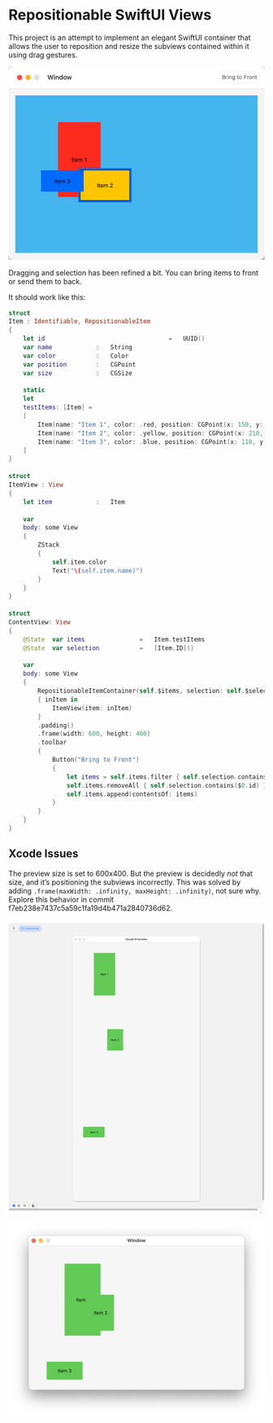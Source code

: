 #  Repositionable SwiftUI Views

This project is an attempt to implement an elegant SwiftUI container that allows the user to
reposition and resize the subviews contained within it using drag gestures.

![](assets/Reposition.gif)

Dragging and selection has been refined a bit. You can bring items to front or send them to back.

It should work like this:

```swift
struct
Item : Identifiable, RepositionableItem
{
    let id                                  =   UUID()
    var name            :   String
    var color           :   Color
    var position        :   CGPoint
    var size            :   CGSize
    
    static
    let
    testItems: [Item] =
    [
        Item(name: "Item 1", color: .red, position: CGPoint(x: 150, y: 150), size: CGSize(width: 100, height: 175)),
        Item(name: "Item 2", color: .yellow, position: CGPoint(x: 210, y: 210), size: CGSize(width: 125, height: 80)),
        Item(name: "Item 3", color: .blue, position: CGPoint(x: 110, y: 200), size: CGSize(width: 100, height: 50)),
    ]
}

struct
ItemView : View
{
    let item            :   Item
    
    var
    body: some View
    {
        ZStack
        {
            self.item.color
            Text("\(self.item.name)")
        }
    }
}

struct
ContentView: View
{
    @State  var items               =   Item.testItems
    @State  var selection           =   [Item.ID]()
    
    var
    body: some View
    {
        RepositionableItemContainer(self.$items, selection: self.$selection)
        { inItem in
            ItemView(item: inItem)
        }
        .padding()
        .frame(width: 600, height: 400)
        .toolbar
        {
            Button("Bring to Front")
            {
                let items = self.items.filter { self.selection.contains($0.id) }
                self.items.removeAll { self.selection.contains($0.id) }
                self.items.append(contentsOf: items)
            }
        }
    }
}
```

## Xcode Issues

The preview size is set to 600x400. But the preview is decidedly *not* that size, and it’s positioning the subviews incorrectly. This was solved by adding `.frame(maxWidth: .infinity, maxHeight: .infinity)`,
not sure why. Explore this behavior in commit f7eb238e7437c5a59c1fa19d4b471a2840736d62.

![](assets/Preview.png)

![](assets/Runtime.png)

